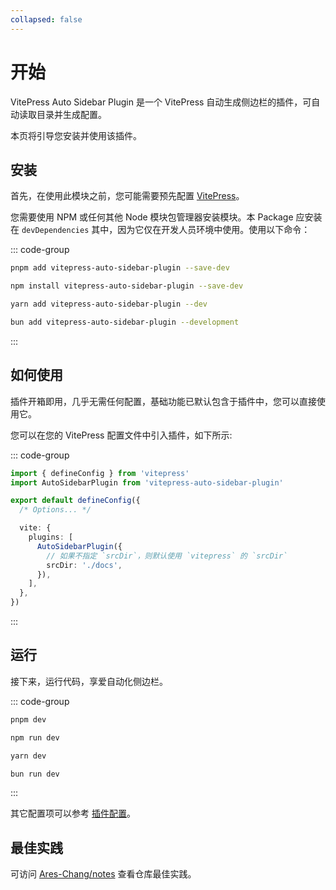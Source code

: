 ```yaml
---
collapsed: false
---
```


# 开始

VitePress Auto Sidebar Plugin 是一个 VitePress 自动生成侧边栏的插件，可自动读取目录并生成配置。

本页将引导您安装并使用该插件。

## 安装

首先，在使用此模块之前，您可能需要预先配置 [VitePress](https://vitepress.dev/)。

您需要使用 NPM 或任何其他 Node 模块包管理器安装模块。本 Package 应安装在 `devDependencies` 其中，因为它仅在开发人员环境中使用。使用以下命令：

::: code-group

```bash [pnpm]
pnpm add vitepress-auto-sidebar-plugin --save-dev
```

```bash [npm]
npm install vitepress-auto-sidebar-plugin --save-dev
```

```bash [yarn]
yarn add vitepress-auto-sidebar-plugin --dev
```

```bash [bun]
bun add vitepress-auto-sidebar-plugin --development
```

:::

## 如何使用

插件开箱即用，几乎无需任何配置，基础功能已默认包含于插件中，您可以直接使用它。

您可以在您的 VitePress 配置文件中引入插件，如下所示:

::: code-group

```ts [config.ts]
import { defineConfig } from 'vitepress'
import AutoSidebarPlugin from 'vitepress-auto-sidebar-plugin'

export default defineConfig({
  /* Options... */

  vite: {
    plugins: [
      AutoSidebarPlugin({
        // 如果不指定 `srcDir`，则默认使用 `vitepress` 的 `srcDir`
        srcDir: './docs',
      }),
    ],
  },
})
```

:::

## 运行

接下来，运行代码，享爱自动化侧边栏。

::: code-group

```bash [pnpm]
pnpm dev
```

```bash [npm]
npm run dev
```

```bash [yarn]
yarn dev
```

```bash [bun]
bun run dev
```

:::

其它配置项可以参考 [插件配置](./config/index.md)。

## 最佳实践

可访问 [Ares-Chang/notes](https://github.com/Ares-Chang/notes) 查看仓库最佳实践。

